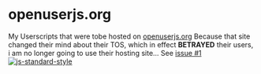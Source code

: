openuserjs.org
==============

My Userscripts that were tobe hosted on [openuserjs.org](https://openuserjs.org/users/©TriMoon™/scripts)
Because that site changed their mind about their TOS, which in effect __BETRAYED__ their users, i am no longer going to use their hosting site...
See [issue #1](https://github.com/TriMoon/openuserjs.org/issues/1)
[![js-standard-style](https://cdn.rawgit.com/feross/standard/master/sticker.svg)](https://github.com/feross/standard)
